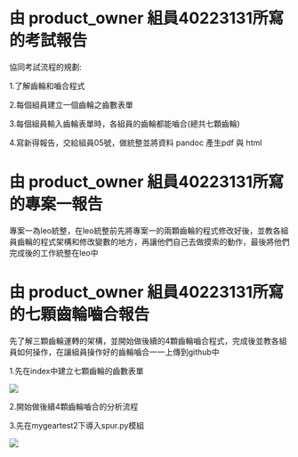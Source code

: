 # 由 product_owner 組員40223131所寫的考試報告
協同考試流程的規劃:

1.了解齒輪和嚙合程式

2.每個組員建立一個齒輪之齒數表單

3.每個組員輸入齒輪表單時，各組員的齒輪都能嚙合(總共七顆齒輪)

4.寫新得報告，交給組員05號，做統整並將資料 pandoc 產生pdf 與 html

# 由 product_owner 組員40223131所寫的專案一報告

專案一為leo統整，在leo統整前先將專案一的兩顆齒輪的程式修改好後，並教各組員齒輪的程式架構和修改變數的地方，再讓他們自己去做摸索的動作，最後將他們完成後的工作統整在leo中

# 由 product_owner 組員40223131所寫的七顆齒輪嚙合報告

先了解三顆齒輪運轉的架構，並開始做後續的4顆齒輪嚙合程式，完成後並教各組員如何操作，在讓組員操作好的齒輪嚙合一一上傳到github中

1.先在index中建立七顆齒輪的齒數表單

![](https://copy.com/pACMaoXJ4kpPvEtx)

2.開始做後續4顆齒輪嚙合的分析流程

3.先在mygeartest2下導入spur.py模組

![](https://copy.com/KnQpQzCYszRrIz4Q)
